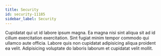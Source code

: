 ```yaml
---
title: Security
id: security-11185
sidebar_label: Security
---
```


Cupidatat qui ut id labore ipsum magna. Ea magna nisi sint aliqua sit ad id cillum exercitation exercitation. Sint fugiat minim tempor commodo qui ullamco aute officia. Labore quis non cupidatat adipisicing aliqua proident ea velit. Adipisicing voluptate do laboris laborum et cupidatat velit mollit.

